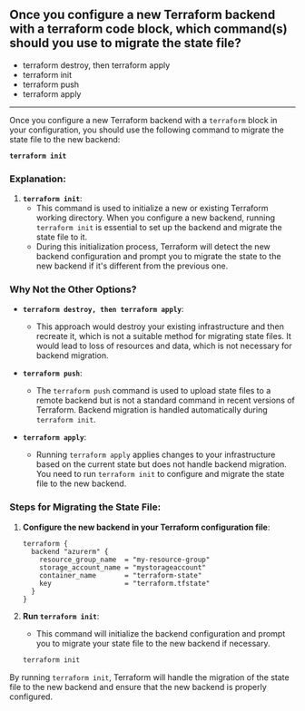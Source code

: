 ## Once you configure a new Terraform backend with a terraform code block, which command(s) should you use to migrate the state file?

- terraform destroy, then terraform apply
- terraform init
- terraform push
- terraform apply

---

Once you configure a new Terraform backend with a `terraform` block in your configuration, you should use the following command to migrate the state file to the new backend:

**`terraform init`**

### Explanation:

1. **`terraform init`**:
   - This command is used to initialize a new or existing Terraform working directory. When you configure a new backend, running `terraform init` is essential to set up the backend and migrate the state file to it.
   - During this initialization process, Terraform will detect the new backend configuration and prompt you to migrate the state to the new backend if it's different from the previous one.

### Why Not the Other Options?

- **`terraform destroy, then terraform apply`**:
  - This approach would destroy your existing infrastructure and then recreate it, which is not a suitable method for migrating state files. It would lead to loss of resources and data, which is not necessary for backend migration.

- **`terraform push`**:
  - The `terraform push` command is used to upload state files to a remote backend but is not a standard command in recent versions of Terraform. Backend migration is handled automatically during `terraform init`.

- **`terraform apply`**:
  - Running `terraform apply` applies changes to your infrastructure based on the current state but does not handle backend migration. You need to run `terraform init` to configure and migrate the state file to the new backend.

### Steps for Migrating the State File:

1. **Configure the new backend in your Terraform configuration file**:
   ```hcl
   terraform {
     backend "azurerm" {
       resource_group_name  = "my-resource-group"
       storage_account_name = "mystorageaccount"
       container_name       = "terraform-state"
       key                  = "terraform.tfstate"
     }
   }
   ```

2. **Run `terraform init`**:
   - This command will initialize the backend configuration and prompt you to migrate your state file to the new backend if necessary.

   ```sh
   terraform init
   ```

By running `terraform init`, Terraform will handle the migration of the state file to the new backend and ensure that the new backend is properly configured.